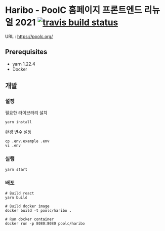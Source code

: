 # Haribo - PoolC 홈페이지 프론트엔드 리뉴얼 2021 [![travis build status](https://travis-ci.com/github/PoolC/Haribo.png)](https://travis-ci.com/github/PoolC/Haribo)

URL : https://poolc.org/

## Prerequisites
 - yarn 1.22.4
 - Docker

## 개발
### 설정
필요한 라이브러리 설치
```
yarn install
```
환경 변수 설정
```
cp .env.example .env
vi .env
```

### 실행
```
yarn start
```

### 배포
```
# Build react
yarn build

# Build docker image
docker build -t poolc/haribo .

# Run docker container
docker run -p 8080:8080 poolc/haribo
```
